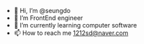 - 👋 Hi, I’m @seungdo
- 👀 I’m FrontEnd engineer
- 🌱 I’m currently learning computer software
- 📫 How to reach me 1212sd@naver.com

<!---
seungdo/seungdo is a ✨ special ✨ repository because its `README.md` (this file) appears on your GitHub profile.
You can click the Preview link to take a look at your changes.
--->

